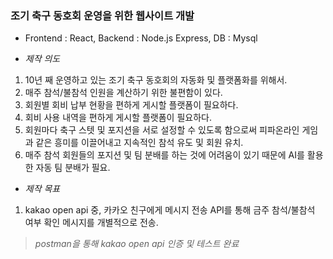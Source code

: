### 조기 축구 동호회 운영을 위한 웹사이트 개발
* Frontend : React, Backend : Node.js Express, DB : Mysql      
   
* *제작 의도*
1. 10년 째 운영하고 있는 조기 축구 동호회의 자동화 및 플랫폼화를 위해서.   
2. 매주 참석/불참석 인원을 계산하기 위한 불편함이 있다.   
3. 회원별 회비 납부 현황을 편하게 게시할 플랫폼이 필요하다.   
4. 회비 사용 내역을 편하게 게시할 플랫폼이 필요하다.   
5. 회원마다 축구 스텟 및 포지션을 서로 설정할 수 있도록 함으로써 피파온라인 게임과 같은 흥미를 이끌어내고 지속적인 참석 유도 및 회원 유치.   
6. 매주 참석 회원들의 포지션 및 팀 분배를 하는 것에 어려움이 있기 때문에 AI를 활용한 자동 팀 분배가 필요.
   
   
* *제작 목표*
1. kakao open api 중, 카카오 친구에게 메시지 전송 API를 통해 금주 참석/불참석 여부 확인 메시지를 개별적으로 전송.
> _postman을 통해 kakao open api 인증 및 테스트 완료_
